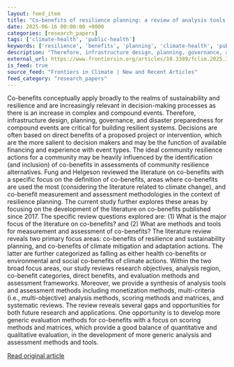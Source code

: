 ```yaml
---
layout: feed_item
title: "Co-benefits of resilience planning: a review of analysis tools and methods"
date: 2025-06-16 00:00:00 +0000
categories: [research_papers]
tags: ['climate-health', 'public-health']
keywords: ['resilience', 'benefits', 'planning', 'climate-health', 'public-health']
description: "Therefore, infrastructure design, planning, governance, and disaster preparedness for compound events are critical for building resilient systems"
external_url: https://www.frontiersin.org/articles/10.3389/fclim.2025.1539858
is_feed: true
source_feed: "Frontiers in Climate | New and Recent Articles"
feed_category: "research_papers"
---
```


Co-benefits conceptually apply broadly to the realms of sustainability and resilience and are increasingly relevant in decision-making processes as there is an increase in complex and compound events. Therefore, infrastructure design, planning, governance, and disaster preparedness for compound events are critical for building resilient systems. Decisions are often based on direct benefits of a proposed project or intervention, which are the more salient to decision makers and may be the function of available financing and experience with event types. The ideal community resilience actions for a community may be heavily influenced by the identification (and inclusion) of co-benefits in assessments of community resilience alternatives. Fung and Helgeson reviewed the literature on co-benefits with a specific focus on the definition of co-benefits, areas where co-benefits are used the most (considering the literature related to climate change), and co-benefit measurement and assessment methodologies in the context of resilience planning. The current study further explores these areas by focusing on the development of the literature on co-benefits published since 2017. The specific review questions explored are: (1) What is the major focus of the literature on co-benefits? and (2) What are methods and tools for measurement and assessment of co-benefits? The literature review reveals two primary focus areas: co-benefits of resilience and sustainability planning, and co-benefits of climate mitigation and adaptation actions. The latter are further categorized as falling as either health co-benefits or environmental and social co-benefits of climate actions. Within the two broad focus areas, our study reviews research objectives, analysis region, co-benefit categories, direct benefits, and evaluation methods and assessment frameworks. Moreover, we provide a synthesis of analysis tools and assessment methods including monetization methods, multi-criteria (i.e., multi-objective) analysis methods, scoring methods and matrices, and systematic reviews. The review reveals several gaps and opportunities for both future research and applications. One opportunity is to develop more generic evaluation methods for co-benefits with a focus on scoring methods and matrices, which provide a good balance of quantitative and qualitative evaluation, in the development of more generic analysis and assessment methods and tools.

[Read original article](https://www.frontiersin.org/articles/10.3389/fclim.2025.1539858)

